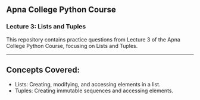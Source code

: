 ## Apna College Python Course

### Lecture 3: Lists and Tuples

This repository contains practice questions from Lecture 3 of the Apna College Python Course, focusing on Lists and Tuples.

---

## Concepts Covered:
- Lists: Creating, modifying, and accessing elements in a list.
- Tuples: Creating immutable sequences and accessing elements.

